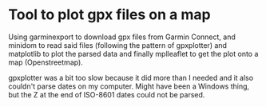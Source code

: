 Tool to plot gpx files on a map
===============================

Using garminexport to download gpx files from Garmin Connect,
and minidom to read said files (following the pattern of gpxplotter) and
matplotlib to plot the parsed data and finally
mplleaflet to get the plot onto a map (Openstreetmap).

gpxplotter was a bit too slow because it did more than I needed and it also
couldn't parse dates on my computer. Might have been a Windows thing, but the Z at
the end of ISO-8601 dates could not be parsed.
